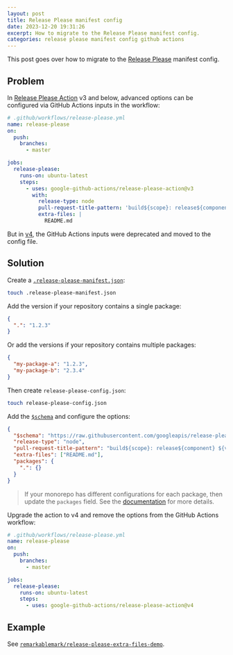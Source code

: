 ```yaml
---
layout: post
title: Release Please manifest config
date: 2023-12-20 19:31:26
excerpt: How to migrate to the Release Please manifest config.
categories: release please manifest config github actions
---
```


This post goes over how to migrate to the [Release Please](https://github.com/googleapis/release-please) manifest config.

## Problem

In [Release Please Action](https://github.com/google-github-actions/release-please-action) v3 and below, advanced options can be configured via GitHub Actions inputs in the workflow:

```yml
# .github/workflows/release-please.yml
name: release-please
on:
  push:
    branches:
      - master

jobs:
  release-please:
    runs-on: ubuntu-latest
    steps:
      - uses: google-github-actions/release-please-action@v3
        with:
          release-type: node
          pull-request-title-pattern: 'build${scope}: release${component} ${version}'
          extra-files: |
            README.md
```

But in [v4](https://github.com/google-github-actions/release-please-action#upgrading-from-v3-to-v4), the GitHub Actions inputs were deprecated and moved to the config file.

## Solution

Create a [`.release-please-manifest.json`](https://github.com/googleapis/release-please/blob/main/docs/manifest-releaser.md):

```sh
touch .release-please-manifest.json
```

Add the version if your repository contains a single package:

```json
{
  ".": "1.2.3"
}
```

Or add the versions if your repository contains multiple packages:

```json
{
  "my-package-a": "1.2.3",
  "my-package-b": "2.3.4"
}
```

Then create `release-please-config.json`:

```sh
touch release-please-config.json
```

Add the [`$schema`](https://raw.githubusercontent.com/googleapis/release-please/main/schemas/config.json) and configure the options:

```json
{
  "$schema": "https://raw.githubusercontent.com/googleapis/release-please/main/schemas/config.json",
  "release-type": "node",
  "pull-request-title-pattern": "build${scope}: release${component} ${version}",
  "extra-files": ["README.md"],
  "packages": {
    ".": {}
  }
}
```

> If your monorepo has different configurations for each package, then update the `packages` field. See the [documentation](https://github.com/google-github-actions/release-please-action#package-options) for more details.

Upgrade the action to v4 and remove the options from the GitHub Actions workflow:

```yml
# .github/workflows/release-please.yml
name: release-please
on:
  push:
    branches:
      - master

jobs:
  release-please:
    runs-on: ubuntu-latest
    steps:
      - uses: google-github-actions/release-please-action@v4
```

## Example

See [`remarkablemark/release-please-extra-files-demo`](https://github.com/remarkablemark/release-please-extra-files-demo).
